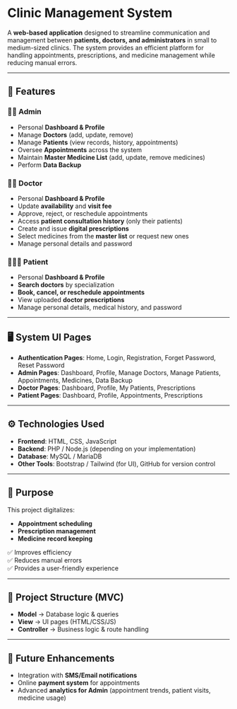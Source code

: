 # Clinic Management System  

A **web-based application** designed to streamline communication and management between **patients, doctors, and administrators** in small to medium-sized clinics. The system provides an efficient platform for handling appointments, prescriptions, and medicine management while reducing manual errors.  

---

## 🚀 Features  

### 👨‍💼 Admin  
- Personal **Dashboard & Profile**  
- Manage **Doctors** (add, update, remove)  
- Manage **Patients** (view records, history, appointments)  
- Oversee **Appointments** across the system  
- Maintain **Master Medicine List** (add, update, remove medicines)  
- Perform **Data Backup**  

### 👨‍⚕️ Doctor  
- Personal **Dashboard & Profile**  
- Update **availability** and **visit fee**  
- Approve, reject, or reschedule appointments  
- Access **patient consultation history** (only their patients)  
- Create and issue **digital prescriptions**  
- Select medicines from the **master list** or request new ones  
- Manage personal details and password  

### 🧑‍🤝‍🧑 Patient  
- Personal **Dashboard & Profile**  
- **Search doctors** by specialization  
- **Book, cancel, or reschedule appointments**  
- View uploaded **doctor prescriptions**  
- Manage personal details, medical history, and password  

---

## 🖥️ System UI Pages  

- **Authentication Pages**: Home, Login, Registration, Forget Password, Reset Password  
- **Admin Pages**: Dashboard, Profile, Manage Doctors, Manage Patients, Appointments, Medicines, Data Backup  
- **Doctor Pages**: Dashboard, Profile, My Patients, Prescriptions  
- **Patient Pages**: Dashboard, Profile, Appointments, Prescriptions  

---

## ⚙️ Technologies Used  

- **Frontend**: HTML, CSS, JavaScript  
- **Backend**: PHP / Node.js (depending on your implementation)  
- **Database**: MySQL / MariaDB  
- **Other Tools**: Bootstrap / Tailwind (for UI), GitHub for version control  

---

## 📌 Purpose  

This project digitalizes:  
- **Appointment scheduling**  
- **Prescription management**  
- **Medicine record keeping**  

✅ Improves efficiency  
✅ Reduces manual errors  
✅ Provides a user-friendly experience  

---

## 📂 Project Structure (MVC)  

- **Model** → Database logic & queries  
- **View** → UI pages (HTML/CSS/JS)  
- **Controller** → Business logic & route handling  

---

## 🔮 Future Enhancements  

- Integration with **SMS/Email notifications**  
- Online **payment system** for appointments  
- Advanced **analytics for Admin** (appointment trends, patient visits, medicine usage)  
